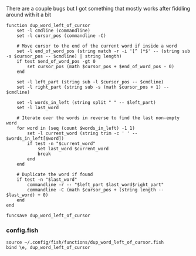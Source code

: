 There are a couple bugs but I got something that mostly works after fiddling around with it a bit


    function dup_word_left_of_cursor
        set -l cmdline (commandline)
        set -l cursor_pos (commandline -C)

        # Move cursor to the end of the current word if inside a word
        set -l end_of_word_pos (string match -r -i '[^ ]*$' -- (string sub -s $cursor_pos -- $cmdline) | string length)
        if test $end_of_word_pos -gt 0
            set cursor_pos (math $cursor_pos + $end_of_word_pos - 0)
        end

        set -l left_part (string sub -l $cursor_pos -- $cmdline)
        set -l right_part (string sub -s (math $cursor_pos + 1) -- $cmdline)

        set -l words_in_left (string split " " -- $left_part)
        set -l last_word

        # Iterate over the words in reverse to find the last non-empty word
        for word in (seq (count $words_in_left) -1 1)
            set -l current_word (string trim -c ' ' -- $words_in_left[$word])
            if test -n "$current_word"
                set last_word $current_word
                break
            end
        end

        # Duplicate the word if found
        if test -n "$last_word"
            commandline -r -- "$left_part $last_word$right_part"
            commandline -C (math $cursor_pos + (string length -- $last_word) + 0)
        end
    end

    funcsave dup_word_left_of_cursor


### config.fish

    source ~/.config/fish/functions/dup_word_left_of_cursor.fish
    bind \e, dup_word_left_of_cursor
